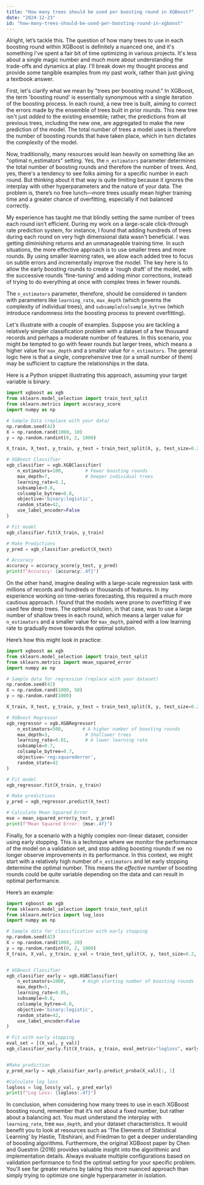 ```yaml
---
title: "How many trees should be used per boosting round in XGBoost?"
date: "2024-12-23"
id: "how-many-trees-should-be-used-per-boosting-round-in-xgboost"
---
```


Alright, let’s tackle this. The question of how many trees to use in each boosting round within XGBoost is definitely a nuanced one, and it's something I've spent a fair bit of time optimizing in various projects. It's less about a single magic number and much more about understanding the trade-offs and dynamics at play. I'll break down my thought process and provide some tangible examples from my past work, rather than just giving a textbook answer.

First, let's clarify what we mean by "trees per boosting round." In XGBoost, the term 'boosting round' is essentially synonymous with a single iteration of the boosting process. In each round, a new tree is built, aiming to correct the errors made by the ensemble of trees built in prior rounds. This new tree isn't just *added* to the existing ensemble; rather, the predictions from all previous trees, including the new one, are aggregated to make the new prediction of the model. The total number of trees a model uses is therefore the number of boosting rounds that have taken place, which in turn dictates the complexity of the model.

Now, traditionally, many resources would lean heavily on something like an "optimal n_estimators" setting. Yes, the `n_estimators` parameter determines the total number of boosting rounds and therefore the number of trees. And, yes, there's a tendency to see folks aiming for a specific number in each round. But thinking about it that way is quite limiting because it ignores the interplay with other hyperparameters and the nature of your data. The problem is, there’s no free lunch—more trees usually mean higher training time and a greater chance of overfitting, especially if not balanced correctly.

My experience has taught me that blindly setting the same number of trees each round isn’t efficient. During my work on a large-scale click-through rate prediction system, for instance, I found that adding hundreds of trees during each round on very high dimensional data wasn't beneficial. I was getting diminishing returns and an unmanageable training time. In such situations, the more effective approach is to use smaller trees and more rounds. By using smaller learning rates, we allow each added tree to focus on subtle errors and incrementally improve the model. The key here is to allow the early boosting rounds to create a 'rough draft' of the model, with the successive rounds 'fine-tuning' and adding minor corrections, instead of trying to do everything at once with complex trees in fewer rounds.

The `n_estimators` parameter, therefore, should be considered in tandem with parameters like `learning_rate`, `max_depth` (which governs the complexity of individual trees), and `subsample`/`colsample_bytree` (which introduce randomness into the boosting process to prevent overfitting).

Let's illustrate with a couple of examples. Suppose you are tackling a relatively simpler classification problem with a dataset of a few thousand records and perhaps a moderate number of features. In this scenario, you might be tempted to go with fewer rounds but larger trees, which means a higher value for `max_depth` and a smaller value for `n_estimators`. The general logic here is that a single, comprehensive tree (or a small number of them) may be sufficient to capture the relationships in the data.

Here is a Python snippet illustrating this approach, assuming your target variable is binary:

```python
import xgboost as xgb
from sklearn.model_selection import train_test_split
from sklearn.metrics import accuracy_score
import numpy as np

# Sample Data (replace with your data)
np.random.seed(42)
X = np.random.rand(1000, 10)
y = np.random.randint(0, 2, 1000)

X_train, X_test, y_train, y_test = train_test_split(X, y, test_size=0.2, random_state=42)

# XGBoost Classifier
xgb_classifier = xgb.XGBClassifier(
    n_estimators=100,        # Fewer boosting rounds
    max_depth=7,             # Deeper individual trees
    learning_rate=0.1,
    subsample=0.8,
    colsample_bytree=0.8,
    objective='binary:logistic',
    random_state=42,
    use_label_encoder=False
)

# Fit model
xgb_classifier.fit(X_train, y_train)

# Make Predictions
y_pred = xgb_classifier.predict(X_test)

# Accuracy
accuracy = accuracy_score(y_test, y_pred)
print(f"Accuracy: {accuracy:.4f}")
```

On the other hand, imagine dealing with a large-scale regression task with millions of records and hundreds or thousands of features. In my experience working on time-series forecasting, this required a much more cautious approach. I found that the models were prone to overfitting if we used few deep trees. The optimal solution, in that case, was to use a large number of shallow trees in each round, which means a larger value for `n_estimators` and a smaller value for `max_depth`, paired with a low learning rate to gradually move towards the optimal solution.

Here’s how this might look in practice:

```python
import xgboost as xgb
from sklearn.model_selection import train_test_split
from sklearn.metrics import mean_squared_error
import numpy as np

# Sample data for regression (replace with your dataset)
np.random.seed(42)
X = np.random.rand(1000, 50)
y = np.random.rand(1000)

X_train, X_test, y_train, y_test = train_test_split(X, y, test_size=0.2, random_state=42)

# XGBoost Regressor
xgb_regressor = xgb.XGBRegressor(
    n_estimators=500,       # A higher number of boosting rounds
    max_depth=3,             # Shallower trees
    learning_rate=0.01,      # A lower learning rate
    subsample=0.7,
    colsample_bytree=0.7,
    objective='reg:squarederror',
    random_state=42
)

# Fit model
xgb_regressor.fit(X_train, y_train)

# Make predictions
y_pred = xgb_regressor.predict(X_test)

# Calculate Mean Squared Error
mse = mean_squared_error(y_test, y_pred)
print(f"Mean Squared Error: {mse:.4f}")
```

Finally, for a scenario with a highly complex non-linear dataset, consider using early stopping. This is a technique where we monitor the performance of the model on a validation set, and stop adding boosting rounds if we no longer observe improvements in its performance. In this context, we might start with a relatively high number of `n_estimators` and let early stopping determine the optimal number. This means the *effective* number of boosting rounds could be quite variable depending on the data and can result in optimal performance.

Here’s an example:

```python
import xgboost as xgb
from sklearn.model_selection import train_test_split
from sklearn.metrics import log_loss
import numpy as np

# Sample data for classification with early stopping
np.random.seed(42)
X = np.random.rand(1000, 20)
y = np.random.randint(0, 2, 1000)
X_train, X_val, y_train, y_val = train_test_split(X, y, test_size=0.2, random_state=42)


# XGBoost Classifier
xgb_classifier_early = xgb.XGBClassifier(
    n_estimators=1000,      # High starting number of boosting rounds
    max_depth=5,
    learning_rate=0.05,
    subsample=0.8,
    colsample_bytree=0.8,
    objective='binary:logistic',
    random_state=42,
    use_label_encoder=False
)

# Fit with early stopping
eval_set = [(X_val, y_val)]
xgb_classifier_early.fit(X_train, y_train, eval_metric="logloss", early_stopping_rounds=10, eval_set=eval_set, verbose=False)


#Make prediction
y_pred_early = xgb_classifier_early.predict_proba(X_val)[:, 1]

#Calculate log loss
logloss = log_loss(y_val, y_pred_early)
print(f"Log Loss: {logloss:.4f}")
```

In conclusion, when considering how many trees to use in each XGBoost boosting round, remember that it’s not about a fixed number, but rather about a balancing act. You must understand the interplay with `learning_rate`, tree `max_depth`, and your dataset characteristics. It would benefit you to look at resources such as ‘The Elements of Statistical Learning’ by Hastie, Tibshirani, and Friedman to get a deeper understanding of boosting algorithms. Furthermore, the original XGBoost paper by Chen and Guestrin (2016) provides valuable insight into the algorithmic and implementation details. Always evaluate multiple configurations based on validation performance to find the optimal setting for your specific problem. You'll see far greater returns by taking this more nuanced approach than simply trying to optimize one single hyperparameter in isolation.
